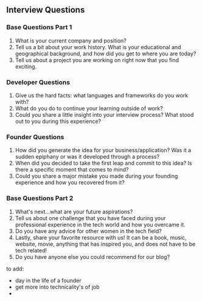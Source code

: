 ## Interview Questions

### Base Questions Part 1

1. What is your current company and position?
1. Tell us a bit about your work history. What is your educational and geographical background, and how did you get to where you are today?
1. Tell us about a project you are working on right now that you find exciting.

### Developer Questions
1. Give us the hard facts: what languages and frameworks do you work with?
1. What do you do to continue your learning outside of work?
1. Could you share a little insight into your interview process? What stood out to you during this experience?

### Founder Questions
1. How did you generate the idea for your business/application? Was it a sudden epiphany or was it developed through a process?
1. When did you decided to take the first leap and commit to this idea? Is there a specific moment that comes to mind?
1. Could you share a major mistake you made during your founding experience and how you recovered from it?

### Base Questions Part 2
1. What's next...what are your future aspirations?
1. Tell us about one challenge that you have faced during your professional experience in the tech world and how you overcame it.
1. Do you have any advice for other women in the tech field?
1. Lastly, share your favorite resource with us! It can be a book, music, website, movie, anything that has inspired you, and does not have to be tech related!
1. Do you have anyone else you could recommend for our blog?

to add:
- day in the life of a founder
- get more into technicality's of job
- 



